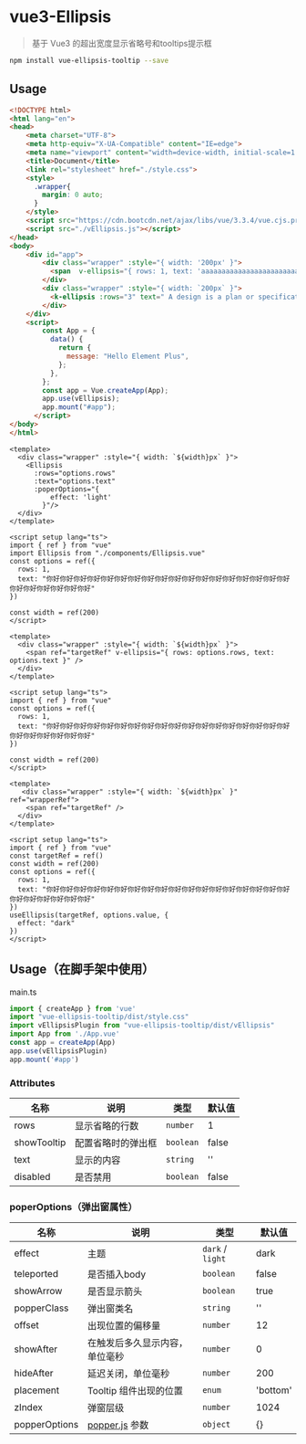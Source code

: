 # vue3-Ellipsis

> 基于 Vue3 的超出宽度显示省略号和tooltips提示框

```bash
npm install vue-ellipsis-tooltip --save
```

## Usage

```html
<!DOCTYPE html>
<html lang="en">
<head>
    <meta charset="UTF-8">
    <meta http-equiv="X-UA-Compatible" content="IE=edge">
    <meta name="viewport" content="width=device-width, initial-scale=1.0">
    <title>Document</title>
    <link rel="stylesheet" href="./style.css">
    <style>
      .wrapper{
        margin: 0 auto;
      }
    </style>
    <script src="https://cdn.bootcdn.net/ajax/libs/vue/3.3.4/vue.cjs.prod.min.js"></script>
    <script src="./vEllipsis.js"></script>
</head>
<body>
    <div id="app">
        <div class="wrapper" :style="{ width: '200px' }">
          <span  v-ellipsis="{ rows: 1, text: 'aaaaaaaaaaaaaaaaaaaaaaaaaaaaaaaaaaaazzzzzzzzzz' }" />
        </div>
        <div class="wrapper" :style="{ width: `200px` }">
          <k-ellipsis :rows="3" text=" A design is a plan or specification for the" />
        </div>
    </div>
    <script>
        const App = {
          data() {
            return {
              message: "Hello Element Plus",
            };
          },
        };
        const app = Vue.createApp(App);
        app.use(vEllipsis);
        app.mount("#app");
      </script>
</body>
</html>
```

```vue
<template>
  <div class="wrapper" :style="{ width: `${width}px` }">
    <Ellipsis
      :rows="options.rows"
      :text="options.text"
      :poperOptions="{
          effect: 'light'
        }"/>
  </div>
</template>

<script setup lang="ts">
import { ref } from "vue"
import Ellipsis from "./components/Ellipsis.vue"
const options = ref({
  rows: 1,
  text: "你好你好你好你好你好你好你好你好你好你好你好你好你好你好你好你好你好你好你好你好你好你好你好你好"
})

const width = ref(200)
</script>
```

```vue
<template>
  <div class="wrapper" :style="{ width: `${width}px` }">
    <span ref="targetRef" v-ellipsis="{ rows: options.rows, text: options.text }" />
  </div>
</template>

<script setup lang="ts">
import { ref } from "vue"
const options = ref({
  rows: 1,
  text: "你好你好你好你好你好你好你好你好你好你好你好你好你好你好你好你好你好你好你好你好你好你好你好你好"
})

const width = ref(200)
</script>
```

```vue
<template>
   <div class="wrapper" :style="{ width: `${width}px` }"  ref="wrapperRef">
    <span ref="targetRef" />
  </div>
</template>

<script setup lang="ts">
import { ref } from "vue"
const targetRef = ref()
const width = ref(200)
const options = ref({
  rows: 1,
  text: "你好你好你好你好你好你好你好你好你好你好你好你好你好你好你好你好你好你好你好你好你好你好你好你好"
})
useEllipsis(targetRef, options.value, {
  effect: "dark"
})
</script>
```

## Usage（在脚手架中使用）

main.ts
```js
import { createApp } from 'vue'
import "vue-ellipsis-tooltip/dist/style.css"
import vEllipsisPlugin from "vue-ellipsis-tooltip/dist/vEllipsis"
import App from './App.vue'
const app = createApp(App)
app.use(vEllipsisPlugin)
app.mount('#app')
```


### Attributes

| 名称          | 说明                                 | 类型                            | 默认值   |
| ----------- | ---------------------------------- | ----------------------------- | ----- |
| rows   | 显示省略的行数         | `number` | 1     |
| showTooltip      | 配置省略时的弹出框 | `boolean`                      | false  |
| text     | 显示的内容        | `string`                      | ''    |
| disabled | 是否禁用     | `boolean`                     | false

### poperOptions（弹出窗属性）

| 名称                        | 说明                                                                                                        | 类型                            | 默认值    |
| ------------------------- | --------------------------------------------------------------------------------------------------------- | ----------------------------- | ------ |
| effect                | 主题                                                                                | `dark` / `light` | dark      |
| teleported                    | 是否插入body                                                                        | `boolean`                     | false   |
| showArrow                   | 是否显示箭头                                                                               | `boolean`                      | true     |
| popperClass               | 弹出窗类名                                                                             | `string`                     | ''  |
| offset                 | 出现位置的偏移量                                                                                           | `number`                      | 12 |
| showAfter       | 在触发后多久显示内容，单位毫秒 | `number`                     | 0      |
| hideAfter | 延迟关闭，单位毫秒                                                                                             | `number`                     | 200      |
| placement                  | Tooltip 组件出现的位置                                                                                            | `enum`                     | 'bottom'      |
| zIndex                    | 弹窗层级                                                                                                  | `number`                      | 1024     |
| popperOptions                | [popper.js](https://popper.js.org/docs/v2/) 参数                                                                                                      | `object`                      | {}
